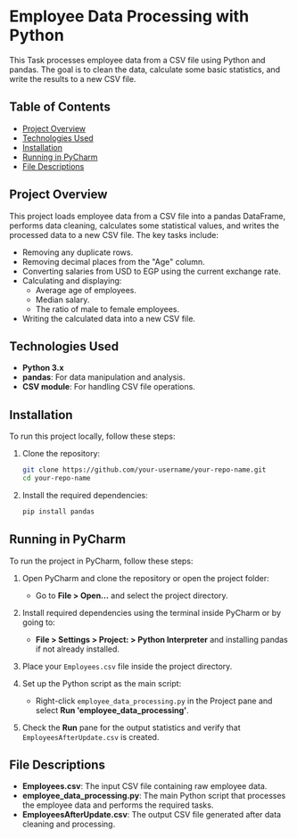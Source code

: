 # Employee Data Processing with Python

This Task processes employee data from a CSV file using Python and pandas. The goal is to clean the data, calculate some basic statistics, and write the results to a new CSV file.

## Table of Contents
- [Project Overview](#project-overview)
- [Technologies Used](#technologies-used)
- [Installation](#installation)
- [Running in PyCharm](#running-in-pycharm)
- [File Descriptions](#file-descriptions)

## Project Overview
This project loads employee data from a CSV file into a pandas DataFrame, performs data cleaning, calculates some statistical values, and writes the processed data to a new CSV file. The key tasks include:

- Removing any duplicate rows.
- Removing decimal places from the "Age" column.
- Converting salaries from USD to EGP using the current exchange rate.
- Calculating and displaying:
  - Average age of employees.
  - Median salary.
  - The ratio of male to female employees.
- Writing the calculated data into a new CSV file.


## Technologies Used
- **Python 3.x**
- **pandas**: For data manipulation and analysis.
- **CSV module**: For handling CSV file operations.

## Installation
To run this project locally, follow these steps:

1. Clone the repository:
    ```bash
    git clone https://github.com/your-username/your-repo-name.git
    cd your-repo-name
    ```

2. Install the required dependencies:
    ```bash
    pip install pandas
    ```

## Running in PyCharm
To run the project in PyCharm, follow these steps:

1. Open PyCharm and clone the repository or open the project folder:
    - Go to **File > Open...** and select the project directory.

2. Install required dependencies using the terminal inside PyCharm or by going to:
    - **File > Settings > Project: <project-name> > Python Interpreter** and installing pandas if not already installed.

3. Place your `Employees.csv` file inside the project directory.

4. Set up the Python script as the main script:
    - Right-click `employee_data_processing.py` in the Project pane and select **Run 'employee_data_processing'**.

5. Check the **Run** pane for the output statistics and verify that `EmployeesAfterUpdate.csv` is created.

## File Descriptions
- **Employees.csv**: The input CSV file containing raw employee data.
- **employee_data_processing.py**: The main Python script that processes the employee data and performs the required tasks.
- **EmployeesAfterUpdate.csv**: The output CSV file generated after data cleaning and processing.

